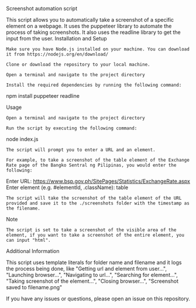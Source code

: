 Screenshot automation script

This script allows you to automatically take a screenshot of a specific element on a webpage. It uses the puppeteer library to automate the process of taking screenshots. It also uses the readline library to get the input from the user.
Installation and Setup

    Make sure you have Node.js installed on your machine. You can download it from https://nodejs.org/en/download/

    Clone or download the repository to your local machine.

    Open a terminal and navigate to the project directory

    Install the required dependencies by running the following command:

npm install puppeteer readline

Usage

    Open a terminal and navigate to the project directory

    Run the script by executing the following command:

node index.js

    The script will prompt you to enter a URL and an element.

    For example, to take a screenshot of the table element of the Exchange Rate page of the Bangko Sentral ng Pilipinas, you would enter the following:

Enter URL: https://www.bsp.gov.ph/SitePages/Statistics/ExchangeRate.aspx
Enter element (e.g. #elementId, .className): table

    The script will take the screenshot of the table element of the URL provided and save it to the ./screenshots folder with the timestamp as the filename.

Note

    The script is set to take a screenshot of the visible area of the element, if you want to take a screenshot of the entire element, you can input "html".

Additional Information

This script uses template literals for folder name and filename and it logs the process being done, like "Getting url and element from user...", "Launching browser...", "Navigating to url...", "Searching for element...", "Taking screenshot of the element...", "Closing browser...", "Screenshot saved to filename.png"

If you have any issues or questions, please open an issue on this repository.

